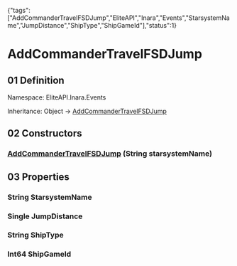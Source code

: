 {"tags":["AddCommanderTravelFSDJump","EliteAPI","Inara","Events","StarsystemName","JumpDistance","ShipType","ShipGameId"],"status":1}

# AddCommanderTravelFSDJump

## 01 Definition

Namespace: <span class='code'>EliteAPI.Inara.Events</span>

Inheritance: <span class='code'>Object</span> → <span class='code'>[AddCommanderTravelFSDJump](../../../EliteAPI/Inara/Events/AddCommanderTravelFSDJump.html)</span>

## 02 Constructors

### <span class='code'>[AddCommanderTravelFSDJump](../../../EliteAPI/Inara/Events/AddCommanderTravelFSDJump.html)</span> (<span class='code'>String</span> starsystemName)

## 03 Properties

### <span class='code'>String</span> StarsystemName

### <span class='code'>Single</span> JumpDistance

### <span class='code'>String</span> ShipType

### <span class='code'>Int64</span> ShipGameId

